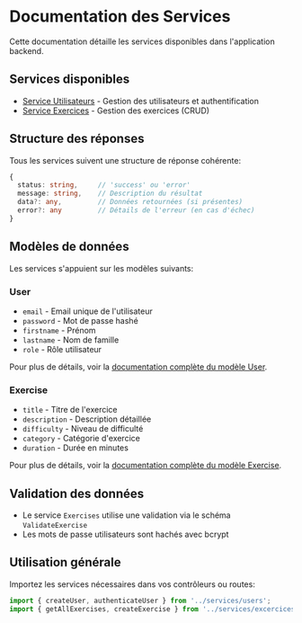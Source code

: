 # Documentation des Services

Cette documentation détaille les services disponibles dans l'application backend.

## Services disponibles

- [Service Utilisateurs](./users-service.md) - Gestion des utilisateurs et authentification
- [Service Exercices](./exercises-service.md) - Gestion des exercices (CRUD)

## Structure des réponses

Tous les services suivent une structure de réponse cohérente:

```typescript
{
  status: string,     // 'success' ou 'error'
  message: string,    // Description du résultat
  data?: any,         // Données retournées (si présentes)
  error?: any         // Détails de l'erreur (en cas d'échec)
}
```

## Modèles de données

Les services s'appuient sur les modèles suivants:

### User
- `email` - Email unique de l'utilisateur
- `password` - Mot de passe hashé
- `firstname` - Prénom
- `lastname` - Nom de famille
- `role` - Rôle utilisateur

Pour plus de détails, voir la [documentation complète du modèle User](./users-service.md#structure-du-modèle-user).

### Exercise
- `title` - Titre de l'exercice
- `description` - Description détaillée
- `difficulty` - Niveau de difficulté
- `category` - Catégorie d'exercice
- `duration` - Durée en minutes

Pour plus de détails, voir la [documentation complète du modèle Exercise](./exercises-service.md#structure-du-modèle-exercise).

## Validation des données

- Le service `Exercises` utilise une validation via le schéma `ValidateExercise`
- Les mots de passe utilisateurs sont hachés avec bcrypt

## Utilisation générale

Importez les services nécessaires dans vos contrôleurs ou routes:

```typescript
import { createUser, authenticateUser } from '../services/users';
import { getAllExercises, createExercise } from '../services/excercices';
``` 